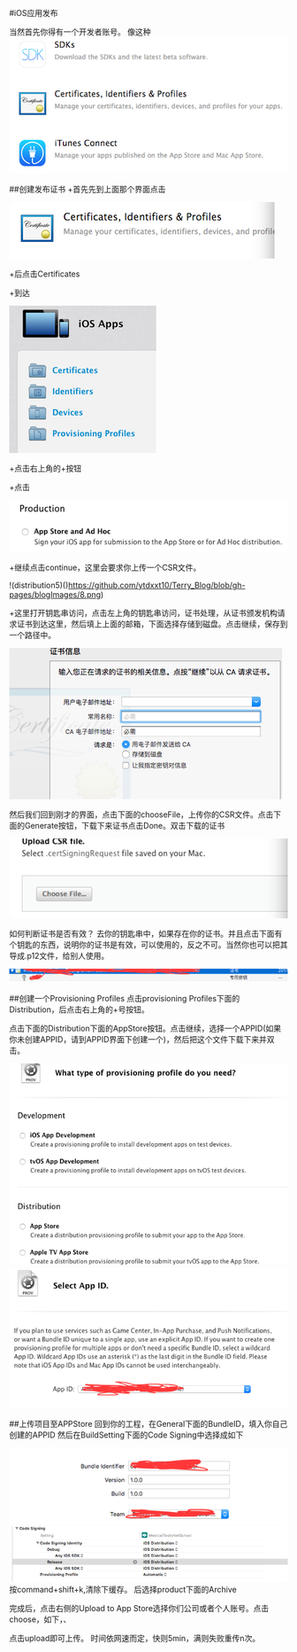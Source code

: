 #iOS应用发布

当然首先你得有一个开发者账号。
像这种
![distribution1](https://github.com/ytdxxt10/Terry_Blog/blob/gh-pages/blogImages/three.png)

##创建发布证书
+首先先到上面那个界面点击

![distribution2](https://github.com/ytdxxt10/Terry_Blog/blob/gh-pages/blogImages/4.png)

+后点击Certificates

+到达

![distribution3](https://github.com/ytdxxt10/Terry_Blog/blob/gh-pages/blogImages/5.png)

+点击右上角的+按钮

+点击

![distribution4](https://github.com/ytdxxt10/Terry_Blog/blob/gh-pages/blogImages/7.png)

+继续点击continue，这里会要求你上传一个CSR文件。

!(distribution5)()https://github.com/ytdxxt10/Terry_Blog/blob/gh-pages/blogImages/8.png)

+这里打开钥匙串访问，点击左上角的钥匙串访问，证书处理，从证书颁发机构请求证书到达这里，然后填上上面的邮箱，下面选择存储到磁盘。点击继续，保存到一个路径中。

![distribution6](https://github.com/ytdxxt10/Terry_Blog/blob/gh-pages/blogImages/9.png)

然后我们回到刚才的界面，点击下面的chooseFile，上传你的CSR文件。点击下面的Generate按钮，下载下来证书点击Done。双击下载的证书

![distribution7](https://github.com/ytdxxt10/Terry_Blog/blob/gh-pages/blogImages/10.png)

如何判断证书是否有效？
去你的钥匙串中，如果存在你的证书。并且点击下面有个钥匙的东西，说明你的证书是有效，可以使用的，反之不可。当然你也可以把其导成.p12文件，给别人使用。

![distribution8](https://github.com/ytdxxt10/Terry_Blog/blob/gh-pages/blogImages/11.png)

##创建一个Provisioning Profiles
点击provisioning Profiles下面的Distribution，后点击右上角的+号按钮。

点击下面的Distribution下面的AppStore按钮。点击继续，选择一个APPID(如果你未创建APPID，请到APPID界面下创建一个)，然后把这个文件下载下来并双击。

![distribution9](https://github.com/ytdxxt10/Terry_Blog/blob/gh-pages/blogImages/12.png)
![distribution10](https://github.com/ytdxxt10/Terry_Blog/blob/gh-pages/blogImages/13.png)

##上传项目至APPStore
回到你的工程，在General下面的BundleID，填入你自己创建的APPID
然后在BuildSetting下面的Code Signing中选择成如下

![distribution11](https://github.com/ytdxxt10/Terry_Blog/blob/gh-pages/blogImages/14.png)
![distribution12](https://github.com/ytdxxt10/Terry_Blog/blob/gh-pages/blogImages/15.png)
按command+shift+k,清除下缓存。
后选择product下面的Archive

完成后，点击右侧的Upload to App Store选择你们公司或者个人账号。点击choose，如下，、

点击upload即可上传。
时间依网速而定，快则5min，满则失败重传n次。
